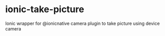 # ionic-take-picture
Ionic wrapper for @ionicnative camera plugin to take picture using device camera
